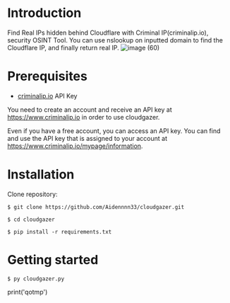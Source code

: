 # Introduction
Find Real IPs hidden behind Cloudflare with Criminal IP(criminalip.io), security OSINT Tool. You can use nslookup on inputted domain to find the Cloudflare IP, and finally return real IP.
![image (60)](https://user-images.githubusercontent.com/120071708/211283578-f5e9970d-9bd7-4d4c-9dd7-1520d6a00624.png)


# Prerequisites  
  * [criminalip.io](https://www.criminalip.io/)  API Key

You need to create an account and receive an API key at https://www.criminalip.io in order to use cloudgazer.

Even if you have a free account, you can access an API key. You can find and use the API key that is assigned to your account at https://www.criminalip.io/mypage/information.

  

# Installation  

Clone repository:  

```  
$ git clone https://github.com/Aidennnn33/cloudgazer.git  
```

```  
$ cd cloudgazer 
```

```  
$ pip install -r requirements.txt  
```

  

# Getting started  

```
$ py cloudgazer.py
```
print('qotmp')